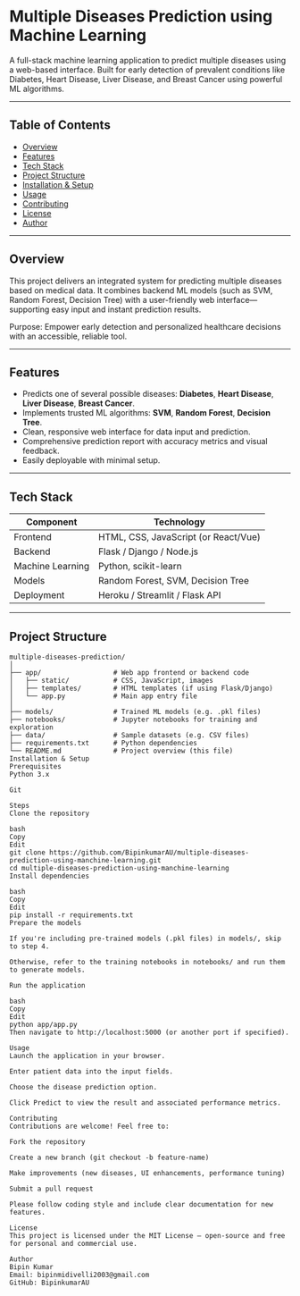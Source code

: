 #  Multiple Diseases Prediction using Machine Learning

A full-stack machine learning application to predict multiple diseases using a web-based interface. Built for early detection of prevalent conditions like Diabetes, Heart Disease, Liver Disease, and Breast Cancer using powerful ML algorithms.

---

##  Table of Contents

- [Overview](#overview)
- [Features](#features)
- [Tech Stack](#tech-stack)
- [Project Structure](#project-structure)
- [Installation & Setup](#installation--setup)
- [Usage](#usage)
- [Contributing](#contributing)
- [License](#license)
- [Author](#author)

---

##  Overview

This project delivers an integrated system for predicting multiple diseases based on medical data. It combines backend ML models (such as SVM, Random Forest, Decision Tree) with a user-friendly web interface—supporting easy input and instant prediction results.  

Purpose: Empower early detection and personalized healthcare decisions with an accessible, reliable tool.

---

##  Features

- Predicts one of several possible diseases: **Diabetes**, **Heart Disease**, **Liver Disease**, **Breast Cancer**.
- Implements trusted ML algorithms: **SVM**, **Random Forest**, **Decision Tree**.
- Clean, responsive web interface for data input and prediction.
- Comprehensive prediction report with accuracy metrics and visual feedback.
- Easily deployable with minimal setup.

---

##  Tech Stack

| Component           | Technology                             |
|--------------------|----------------------------------------|
| Frontend           | HTML, CSS, JavaScript (or React/Vue)   |
| Backend            | Flask / Django / Node.js               |
| Machine Learning   | Python, scikit-learn                  |
| Models             | Random Forest, SVM, Decision Tree      |
| Deployment         | Heroku / Streamlit / Flask API         |

---

##  Project Structure

```text
multiple-diseases-prediction/
│
├── app/                  # Web app frontend or backend code
│   ├── static/           # CSS, JavaScript, images
│   ├── templates/        # HTML templates (if using Flask/Django)
│   └── app.py            # Main app entry file
│
├── models/               # Trained ML models (e.g. .pkl files)
├── notebooks/            # Jupyter notebooks for training and exploration
├── data/                 # Sample datasets (e.g. CSV files)
├── requirements.txt      # Python dependencies
└── README.md             # Project overview (this file)
Installation & Setup
Prerequisites
Python 3.x

Git

Steps
Clone the repository

bash
Copy
Edit
git clone https://github.com/BipinkumarAU/multiple-diseases-prediction-using-manchine-learning.git
cd multiple-diseases-prediction-using-manchine-learning
Install dependencies

bash
Copy
Edit
pip install -r requirements.txt
Prepare the models

If you're including pre-trained models (.pkl files) in models/, skip to step 4.

Otherwise, refer to the training notebooks in notebooks/ and run them to generate models.

Run the application

bash
Copy
Edit
python app/app.py
Then navigate to http://localhost:5000 (or another port if specified).

Usage
Launch the application in your browser.

Enter patient data into the input fields.

Choose the disease prediction option.

Click Predict to view the result and associated performance metrics.

Contributing
Contributions are welcome! Feel free to:

Fork the repository

Create a new branch (git checkout -b feature-name)

Make improvements (new diseases, UI enhancements, performance tuning)

Submit a pull request

Please follow coding style and include clear documentation for new features.

License
This project is licensed under the MIT License — open-source and free for personal and commercial use.

Author
Bipin Kumar
Email: bipinmidivelli2003@gmail.com
GitHub: BipinkumarAU
